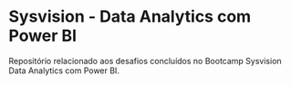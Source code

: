 # Sysvision - Data Analytics com Power BI

Repositório relacionado aos desafios concluídos no Bootcamp Sysvision Data Analytics com Power BI.
